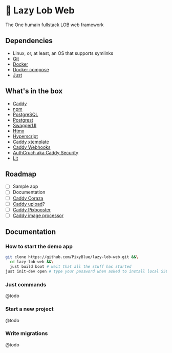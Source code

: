 # 🦞 Lazy Lob Web
The One humain fullstack LOB web framework

## Dependencies

- Linux, or, at least, an OS that supports symlinks
- [Git](https://git-scm.com)
- [Docker](https://www.docker.com)
- [Docker compose](https://docs.docker.com/compose/)
- [Just](https://github.com/casey/just)

## What's in the box

- [Caddy](https://caddyserver.com)
- [npm](https://www.npmjs.com)
- [PostgreSQL](https://www.postgresql.org/)
- [Postgrest](https://postgrest.org)
- [SwaggerUI](https://swagger.io)
- [Htmx](https://htmx.org)
- [Hyperscript](https://hyperscript.org)
- [Caddy xtemplate](https://github.com/infogulch/xtemplate-caddy)
- [Caddy Webhooks](https://github.com/WingLim/caddy-webhook)
- [AuthCruch aka Caddy Security](https://authcrunch.com)
- [Lit](https://ajusa.github.io/lit/docs/lit.html)

## Roadmap

- [ ] Sample app
- [ ] Documentation
- [ ] [Caddy Coraza](https://github.com/corazawaf/coraza-caddy)
- [ ] [Caddy upload](https://github.com/git001/caddyv2-upload)?
- [ ] [Caddy Pixbooster](https://github.com/PixyBlue/caddy-pixbooster)
- [ ] [Caddy image processor](https://github.com/quix-labs/caddy-image-processor)

## Documentation

### How to start the demo app
```bash
git clone https://github.com/PixyBlue/lazy-lob-web.git &&\
  cd lazy-lob-web &&\
  just build boot # wait that all the stuff has started
just init-dev open # type your password when asked to install local SSL certificates for your browser
```

### Just commands
@todo

### Start a new project
@todo

### Write migrations
@todo
